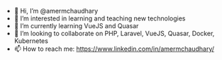 - 👋 Hi, I’m @amermchaudhary
- 👀 I’m interested in learning and teaching new technologies
- 🌱 I’m currently learning VueJS and Quasar
- 💞️ I’m looking to collaborate on PHP, Laravel, VueJS, Quasar, Docker, Kubernetes
- 📫 How to reach me: https://www.linkedin.com/in/amermchaudhary/

<!---
amermchaudhary/amermchaudhary is a ✨ special ✨ repository because its `README.md` (this file) appears on your GitHub profile.
You can click the Preview link to take a look at your changes.
--->
